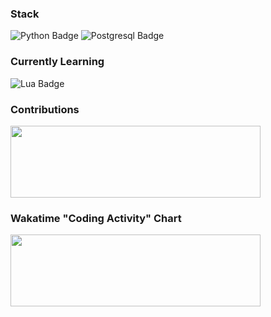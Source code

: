 <h3>Stack</h3>

![Python Badge](https://img.shields.io/badge/python-%25.svg?style=for-the-badge&logoColor=dadada&color=000000&logo=python)
![Postgresql Badge](https://img.shields.io/badge/postgresql-%25.svg?style=for-the-badge&logoColor=dadada&color=000000&logo=postgresql)

<h3><b>Currently Learning</b></h3>

![Lua Badge](https://img.shields.io/badge/lua-%25.svg?style=for-the-badge&color=000000&logoColor=dadada&logo=lua)

<!-- TOLEARN LIST: -->
<!-- - Rust -->

<h3><b>Contributions</b></h3>

<img
    src="https://github-readme-stats-git-masterrstaa-rickstaa.vercel.app/api?username=mrtnvgr&count_private=true&hide_title=true&bg_color=000000&text_color=dadada&show_icons=true&icon_color=dadada&ring_color=dadada&include_all_commits=true&hide=stars,contribs&border_radius=0&hide_rank=true&card_width=400px&custom_title=."
    width="400px"
    height="115px"
/>

<h3><b>Wakatime "Coding Activity" Chart</b></h3>

<!-- use github actions, add Languages(with whitelist), editor/os-->

<img
     src="https://wakatime.com/share/@mrtnvgr/9071bc87-0381-497a-ae3b-e56d7a9c7a5a.svg"
     width="400px"
     height="115px"
/>
